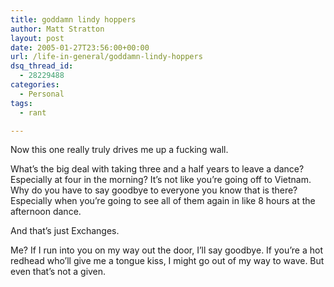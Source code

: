 ```yaml
---
title: goddamn lindy hoppers
author: Matt Stratton
layout: post
date: 2005-01-27T23:56:00+00:00
url: /life-in-general/goddamn-lindy-hoppers
dsq_thread_id:
  - 28229488
categories:
  - Personal
tags:
  - rant

---
```

Now this one really truly drives me up a fucking wall.

What&#8217;s the big deal with taking three and a half years to leave a dance? Especially at four in the morning? It&#8217;s not like you&#8217;re going off to Vietnam. Why do you have to say goodbye to everyone you know that is there? Especially when you&#8217;re going to see all of them again in like 8 hours at the afternoon dance.

And that&#8217;s just Exchanges.

Me? If I run into you on my way out the door, I&#8217;ll say goodbye. If you&#8217;re a hot redhead who&#8217;ll give me a tongue kiss, I might go out of my way to wave. But even that&#8217;s not a given.